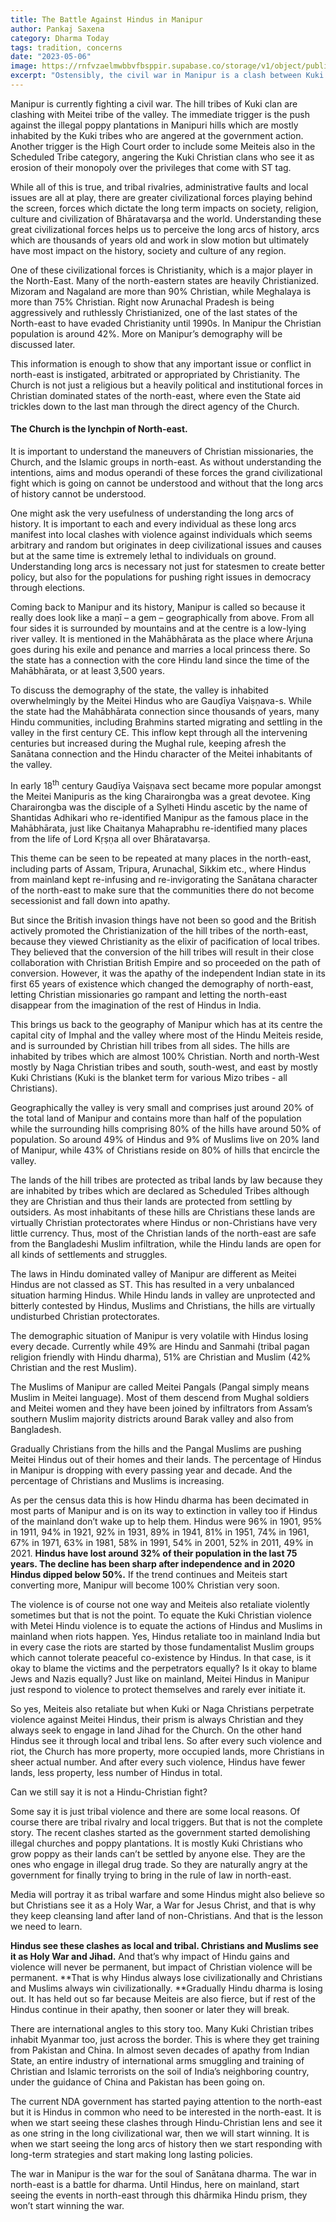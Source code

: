 ```yaml
---
title: The Battle Against Hindus in Manipur
author: Pankaj Saxena
category: Dharma Today
tags: tradition, concerns
date: "2023-05-06"
image: https://rnfvzaelmwbbvfbsppir.supabase.co/storage/v1/object/public/brhatwebsite/05dhiti/battle.webp
excerpt: "Ostensibly, the civil war in Manipur is a clash between Kuki and Meitei tribes over poppy plantation disputes and Scheduled Tribe categorization. Behind these tribal rivalries, however, lies a broader civilizational struggle, with Christianity playing a significant role. Only by understanding these arcs can we create long-term strategies for survival and peace."
---
```


Manipur is currently fighting a civil war. The hill tribes of Kuki clan are clashing with Meitei tribe of the valley. The immediate trigger is the push against the illegal poppy plantations in Manipuri hills which are mostly inhabited by the Kuki tribes who are angered at the government action. Another trigger is the High Court order to include some Meiteis also in the Scheduled Tribe category, angering the Kuki Christian clans who see it as erosion of their monopoly over the privileges that come with ST tag. 

While all of this is true, and tribal rivalries, administrative faults and local issues are all at play, there are greater civilizational forces playing behind the screen, forces which dictate the long term impacts on society, religion, culture and civilization of Bhāratavarṣa and the world. Understanding these great civilizational forces helps us to perceive the long arcs of history, arcs which are thousands of years old and work in slow motion but ultimately have most impact on the history, society and culture of any region. 

One of these civilizational forces is Christianity, which is a major player in the North-East. Many of the north-eastern states are heavily Christianized. Mizoram and Nagaland are more than 90% Christian, while Meghalaya is more than 75% Christian. Right now Arunachal Pradesh is being aggressively and ruthlessly Christianized, one of the last states of the North-east to have evaded Christianity until 1990s. In Manipur the Christian population is around 42%. More on Manipur’s demography will be discussed later. 

This information is enough to show that any important issue or conflict in north-east is instigated, arbitrated or appropriated by Christianity. The Church is not just a religious but a heavily political and institutional forces in Christian dominated states of the north-east, where even the State aid trickles down to the last man through the direct agency of the Church. 


#### The Church is the lynchpin of North-east.

It is important to understand the maneuvers of Christian missionaries, the Church, and the Islamic groups in north-east. As without understanding the intentions, aims and modus operandi of these forces the grand civilizational fight which is going on cannot be understood and without that the long arcs of history cannot be understood. 

One might ask the very usefulness of understanding the long arcs of history. It is important to each and every individual as these long arcs manifest into local clashes with violence against individuals which seems arbitrary and random but originates in deep civilizational issues and causes but at the same time is extremely lethal to individuals on ground. Understanding long arcs is necessary not just for statesmen to create better policy, but also for the populations for pushing right issues in democracy through elections.

Coming back to Manipur and its history, Manipur is called so because it really does look like a maṇī – a gem – geographically from above. From all four sides it is surrounded by mountains and at the centre is a low-lying river valley. It is mentioned in the Mahābhārata as the place where Arjuna goes during his exile and penance and marries a local princess there. So the state has a connection with the core Hindu land since the time of the Mahābhārata, or at least 3,500 years. 

To discuss the demography of the state, the valley is inhabited overwhelmingly by the Meitei Hindus who are Gauḍīya Vaiṣṇava-s. While the state had the Mahābhārata connection since thousands of years, many Hindu communities, including Brahmins started migrating and settling in the valley in the first century CE. This inflow kept through all the intervening centuries but increased during the Mughal rule, keeping afresh the Sanātana connection and the Hindu character of the Meitei inhabitants of the valley. 

In early 18<sup>th</sup> century Gauḍīya Vaiṣṇava sect became more popular amongst the Meitei Manipuris as the king Charairongba was a great devotee. King Charairongba was the disciple of a Sylheti Hindu ascetic by the name of Shantidas Adhikari who re-identified Manipur as the famous place in the Mahābhārata, just like Chaitanya Mahaprabhu re-identified many places from the life of Lord Kṛṣṇa all over Bhāratavarṣa. 

This theme can be seen to be repeated at many places in the north-east, including parts of Assam, Tripura, Arunachal, Sikkim etc., where Hindus from mainland kept re-infusing and re-invigorating the Sanātana character of the north-east to make sure that the communities there do not become secessionist and fall down into apathy. 

But since the British invasion things have not been so good and the British actively promoted the Christianization of the hill tribes of the north-east, because they viewed Christianity as the elixir of pacification of local tribes. They believed that the conversion of the hill tribes will result in their close collaboration with Christian British Empire and so proceeded on the path of conversion. However, it was the apathy of the independent Indian state in its first 65 years of existence which changed the demography of north-east, letting Christian missionaries go rampant and letting the north-east disappear from the imagination of the rest of Hindus in India. 

This brings us back to the geography of Manipur which has at its centre the capital city of Imphal and the valley where most of the Hindu Meiteis reside, and is surrounded by Christian hill tribes from all sides. The hills are inhabited by tribes which are almost 100% Christian. North and north-West mostly by Naga Christian tribes and south, south-west, and east by mostly Kuki Christians (Kuki is the blanket term for various Mizo tribes - all Christians). 

Geographically the valley is very small and comprises just around 20% of the total land of Manipur and contains more than half of the population while the surrounding hills comprising 80% of the hills have around 50% of population. So around 49% of Hindus and 9% of Muslims live on 20% land of Manipur, while 43% of Christians reside on 80% of hills that encircle the valley.

The lands of the hill tribes are protected as tribal lands by law because they are inhabited by tribes which are declared as Scheduled Tribes although they are Christian and thus their lands are protected from settling by outsiders. As most inhabitants of these hills are Christians these lands are virtually Christian protectorates where Hindus or non-Christians have very little currency. Thus, most of the Christian lands of the north-east are safe from the Bangladeshi Muslim infiltration, while the Hindu lands are open for all kinds of settlements and struggles. 

The laws in Hindu dominated valley of Manipur are different as Meitei Hindus are not classed as ST. This has resulted in a very unbalanced situation harming Hindus. While Hindu lands in valley are unprotected and bitterly contested by Hindus, Muslims and Christians, the hills are virtually undisturbed Christian protectorates.

The demographic situation of Manipur is very volatile with Hindus losing every decade. Currently while 49% are Hindu and Sanmahi (tribal pagan religion friendly with Hindu dharma), 51% are Christian and Muslim (42% Christian and the rest Muslim).

The Muslims of Manipur are called Meitei Pangals (Pangal simply means Muslim in Meitei language). Most of them descend from Mughal soldiers and Meitei women and they have been joined by infiltrators from Assam’s southern Muslim majority districts around Barak valley and also from Bangladesh. 

Gradually Christians from the hills and the Pangal Muslims are pushing Meitei Hindus out of their homes and their lands. The percentage of Hindus in Manipur is dropping with every passing year and decade. And the percentage of Christians and Muslims is increasing. 

As per the census data this is how Hindu dharma has been decimated in most parts of Manipur and is on its way to extinction in valley too if Hindus of the mainland don’t wake up to help them. Hindus were 96% in 1901, 95% in 1911, 94% in 1921, 92% in 1931, 89% in 1941, 81% in 1951, 74% in 1961, 67% in 1971, 63% in 1981, 58% in 1991, 54% in 2001, 52% in 2011, 49% in 2021. **Hindus have lost around 32% of their population in the last 75 years. The decline has been sharp after independence and in 2020 Hindus dipped below 50%.** If the trend continues and Meiteis start converting more, Manipur will become 100% Christian very soon. 

The violence is of course not one way and Meiteis also retaliate violently sometimes but that is not the point. To equate the Kuki Christian violence with Metei Hindu violence is to equate the actions of Hindus and Muslims in mainland when riots happen. Yes, Hindus retaliate too in mainland India but in every case the riots are started by those fundamentalist Muslim groups which cannot tolerate peaceful co-existence by Hindus. In that case, is it okay to blame the victims and the perpetrators equally? Is it okay to blame Jews and Nazis equally? Just like on mainland, Meitei Hindus in Manipur just respond to violence to protect themselves and rarely ever initiate it. 

So yes, Meiteis also retaliate but when Kuki or Naga Christians perpetrate violence against Meitei Hindus, their prism is always Christian and they always seek to engage in land Jihad for the Church. On the other hand Hindus see it through local and tribal lens. So after every such violence and riot, the Church has more property, more occupied lands, more Christians in sheer actual number. And after every such violence, Hindus have fewer lands, less property, less number of Hindus in total. 

Can we still say it is not a Hindu-Christian fight?

Some say it is just tribal violence and there are some local reasons. Of course there are tribal rivalry and local triggers. But that is not the complete story. The recent clashes started as the government started demolishing illegal churches and poppy plantations. It is mostly Kuki Christians who grow poppy as their lands can’t be settled by anyone else. They are the ones who engage in illegal drug trade. So they are naturally angry at the government for finally trying to bring in the rule of law in north-east. 

Media will portray it as tribal warfare and some Hindus might also believe so but Christians see it as a Holy War, a War for Jesus Christ, and that is why they keep cleansing land after land of non-Christians. And that is the lesson we need to learn. 

**Hindus see these clashes as local and tribal. Christians and Muslims see it as Holy War and Jihad.** And that’s why impact of Hindu gains and violence will never be permanent, but impact of Christian violence will be permanent. **That is why Hindus always lose civilizationally and Christians and Muslims always win civilizationally. **Gradually Hindu dharma is losing out. It has held out so far because Meiteis are also fierce, but if rest of the Hindus continue in their apathy, then sooner or later they will break.

There are international angles to this story too. Many Kuki Christian tribes inhabit Myanmar too, just across the border. This is where they get training from Pakistan and China. In almost seven decades of apathy from Indian State, an entire industry of international arms smuggling and training of Christian and Islamic terrorists on the soil of India’s neighboring country, under the guidance of China and Pakistan has been going on. 

The current NDA government has started paying attention to the north-east but it is Hindus in common who need to be interested in the north-east. It is when we start seeing these clashes through Hindu-Christian lens and see it as one string in the long civilizational war, then we will start winning. It is when we start seeing the long arcs of history then we start responding with long-term strategies and start making long lasting policies. 

The war in Manipur is the war for the soul of Sanātana dharma. The war in north-east is a battle for dharma. Until Hindus, here on mainland, start seeing the events in north-east through this dhārmika Hindu prism, they won’t start winning the war. 
